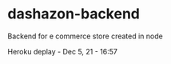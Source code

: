 # dashazon-backend

Backend for e commerce store created in node

Heroku deplay - Dec 5, 21 - 16:57
